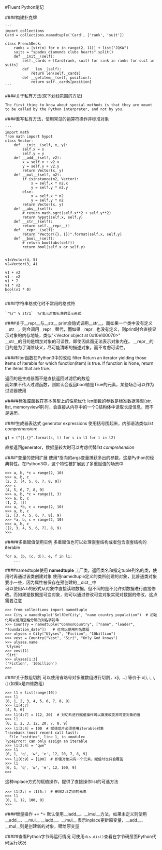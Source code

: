 #Fluent Python笔记


####构建扑克牌

    ```
    import collections
    Card = collections.namedtuple('Card', ['rank', 'suit'])
    
    class FrenchDeck:
        ranks = [str(n) for n in range(2, 11)] + list("JQKA")
        suits = "spades diamonds clubs hearts".split()
        def __init__(self):
            self._cards = [Card(rank, suit) for rank in ranks for suit in suits]
            def __len__(self):
                return len(self._cards)
            def __getitem__(self, position):
                return self._cards[position]
    ```


####关于私有方法(双下划线包围的方法)

    The first thing to know about special methods is that they are meant to be called by the Python interpreter, and not by you. 

####重写私有方法，使用常见的运算符操作非标准对象
 
    ```
    import math
    from math import hypot
    class Vector:
        def __init__(self, x, y):
            self.x = x
            self.y = y
        def __add__(self, v2):
            x = self.x + v2.x
            y = self.y + v2.y
            return Vector(x, y)
        def __mul__(self, n2):
            if isinstance(n2, Vector):
                x = self.x * n2.x
                y = self.y * n2.y
            else:
                x = self.x * n2
                y = self.y * n2
            return Vector(x, y)
        def __abs__(self):
            # return math.sqrt(self.x**2 + self.y**2)
            return hypot(self.x, self.y)
        def __str__(self):
            return self.__repr__()
        def __repr__(self):
            return "Vector({}, {})".format(self.x, self.y)
        def __bool__(self):
            # return bool(abs(self))
            return bool(self.x or self.y)
    
    
    v1=Vector(4, 5)
    v2=Vector(3, 4)
    
    v1 + v2
    v1 - v2
    v1 * 7
    v1 * v2
    bool(v1 * 0)
    ```

####字符串格式化时不常用的格式符
 
    `"%r" % str1`  %r表示对象标准的显示形式

####关于\_\_repr\_\_与\_\_str\_\_
print会隐式调用\_\_str\_\_，而如果一个类中没有定义\_\_str\_\_，则会调用\_\_repr\_\_替代，而如果\_\_repr\_\_也没有定义，则print时会直接显示对象的内存地址，类似"\<Vector object at 0x10e100070\>"  
\_\_str\_\_的目的是增加对象的可读性，即使因此而无法表示对象内在。
\_\_repr\_\_的目的是为了消除歧义，尽可能清晰的描述对象，而不考虑可读性。

####filter函数在Python3中的改动
filter Return an iterator yielding those items of iterable for which function(item) is true. If function is None, return the items that are true.

返回的是生成器而不是直接返回过滤后的数组  
而如果不传入过滤函数，则默认会返回bool值是True的元素，某些场合可以作为过滤器使用

#####标准库函数在基本类型上的性能优化
len函数的参数是标准数据类型(str, list, memoryview等)时，会直接从内存中的一个C结构体中读取长度信息，而不是遍历。

####生成器表达式 generator expressions
使用括号围起来，内部语法类似*list comprehension*:

`g1 = ("{}.{}".format(s, t) for s in l1 for t in l2)`

直接返回generator，数据量较大时可以考虑代替*list comprehension*

####\*变量的使用扩展
使用\*指向的args变量捕获多出的参数，这是Python的经典特性，在Python3中，这个特性被扩展到了多重赋值的场景中

```
>>> a, b, *c = range(2, 10)
>>> a, b, c
(2, 3, [4, 5, 6, 7, 8, 9])
>>> c
[4, 5, 6, 7, 8, 9]
>>> a, b, *c = range(1, 3)
>>> a, b, c
(1, 2, [])
>>> a, *b, c = range(2, 10)
>>> a, b, c
(2, [3, 4, 5, 6, 7, 8], 9)
>>> *a, b, c = range(2, 10)
>>> a, b, c
([2, 3, 4, 5, 6, 7], 8, 9)
>>> 
```

#####多重赋值使用实例
多重赋值也可以处理嵌套结构或者包含嵌套结构的iterable

```
for a, (b, (c, d)), e, f in l1:
    ...
```

####namedtuple使用
**namedtuple** 工厂类，返回类名和指定tuple列名的类，使用时再通过该类创建对象
使用namedtuple定义的类所创建的对象，比普通类对象要小一些，因为属性被保存在预创建的__dict__中  
可以使用A.b的形式从对象中直接读取数据，但不同的是不允许对数据进行直接修改。而如果是数据是可变对象，则可以通过修改可变对象实现对数据的修改，这点需要注意

```
>>> from collections import namedtuple
>>> City = namedtuple('SelfDefCity', "name country population")  # 初始化可以使用空格分隔的列名字符串
>>> Country = namedtuple("CommonCountry", ["name", "leader", "foundation_date"])   # 也可以使用列名数组
>>> ulyses = City("Ulyses", "Fiction", "10billion")
>>> vest = Country("Vest", "Siri", "Only God knows")
>>> ulyses.name
'Ulyses'
>>> vest[1]
'Siri'
>>> ulyses[1:3]
('Fiction', '10billion')
>>> 
```

####关于数组切割
可以使用省略号对多维数组进行切割，x[i, ...] 等价于 x[i, :, :, :] (如果x是四维数组)

```
>>> l1 = list(range(10))
>>> l1
[0, 1, 2, 3, 4, 5, 6, 7, 8, 9]
>>> l1[4:7]
[4, 5, 6]
>>> l1[4:7] = (12, 20)  # 对切片进行赋值操作可以直接改变原可变对象的值
>>> l1
[0, 1, 2, 3, 12, 20, 7, 8, 9]
>>> l1[2:4] = 100  # 赋值切片必须使用iterable对象
Traceback (most recent call last):
  File "<stdin>", line 1, in <module>
TypeError: can only assign an iterable
>>> l1[2:4] = "qwe"
>>> l1
[0, 1, 'q', 'w', 'e', 12, 20, 7, 8, 9]
>>> l1[6:9] = [100]  # 即使对象只有一个元素，赋值时也只会覆盖
>>> l1
[0, 1, 'q', 'w', 'e', 12, 100, 9]
>>> 
```

这种inplace方式的赋值操作，提供了直接操作list的可选方法

```
>>> l1[2:] = l1[5:]  # 删除2:5之间的元素
>>> l1
[0, 1, 12, 100, 9]
>>> 
```


####增量操作 += *= 
默认使用\_\_iadd\_\_、\_\_imul\_\_方法，如果未定义则使用\_\_add\_\_、\_\_mul\_\_
\_\_iadd\_\_、\_\_mul\_\_ 表示inplace更新原变量，\_\_add\_\_、\_\_mul\_\_则是创建新的对象，赋给原变量  

#####查看Python字节码运行情况
可使用`dis.dis()`查看在字节码层面Python代码运行状况


